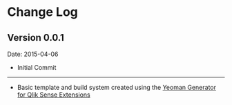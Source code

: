 # Change Log

## Version 0.0.1
Date: 2015-04-06

* Initial Commit

---
* Basic template and build system created using the [Yeoman Generator for Qlik Sense Extensions](https://github.com/stefanwalther/generator-qsExtension)

